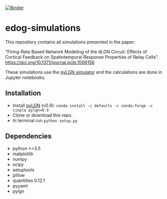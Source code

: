 [![Binder](https://mybinder.org/badge.svg)](https://mybinder.org/v2/gh/miladh/edog-simulations/master)
# edog-simulations

This repository contains all simulations presented in the paper:

"Firing-Rate Based Network Modeling of the dLGN Circuit: Effects of Cortical Feedback on Spatiotemporal Response Properties of Relay Cells". https://doi.org/10.1371/journal.pcbi.1006156


These simulations use the [pyLGN simulator](http://pylgn.readthedocs.io/en/latest/) and the calculations are done in Jupyter notebooks.

## Installation

- Install [pyLGN](http://pylgn.readthedocs.io/en/latest/installation.html#installation) (v0.9): `conda install -c defaults -c conda-forge -c cinpla pylgn=0.9`
- Clone or download this repo.
- In terminal run `python setup.py`

## Dependencies

- python >=3.5
- matplotlib
- numpy
- scipy
- setuptools
- pillow
- quantities 0.12.1
- pyyaml
- pylgn
